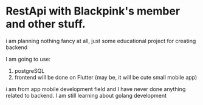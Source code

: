 # RestApi with  Blackpink's member and other stuff. 
 i am planning nothing fancy at all, just some educational project for creating backend
 
 I am going to use: 
 1) postgreSQL
 2) frontend will be done on Flutter (may be, it will be cute small mobile app)


i am from app mobile development field and I have never done anything related to backend. 
I am still learning about golang development
